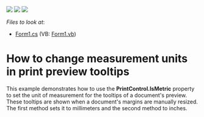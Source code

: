 <!-- default badges list -->
![](https://img.shields.io/endpoint?url=https://codecentral.devexpress.com/api/v1/VersionRange/128597176/10.1.4%2B)
[![](https://img.shields.io/badge/Open_in_DevExpress_Support_Center-FF7200?style=flat-square&logo=DevExpress&logoColor=white)](https://supportcenter.devexpress.com/ticket/details/E62)
[![](https://img.shields.io/badge/📖_How_to_use_DevExpress_Examples-e9f6fc?style=flat-square)](https://docs.devexpress.com/GeneralInformation/403183)
<!-- default badges end -->
<!-- default file list -->
*Files to look at*:

* [Form1.cs](./CS/Form1.cs) (VB: [Form1.vb](./VB/Form1.vb))
<!-- default file list end -->
# How to change measurement units in print preview tooltips 


<p>This example demonstrates how to use the <strong>PrintControl.IsMetric</strong> property to set the unit of measurement for the tooltips of a document's preview. These tooltips are shown when a document's margins are manually resized. The first method sets it to millimeters and the second method to inches.</p>

<br/>



